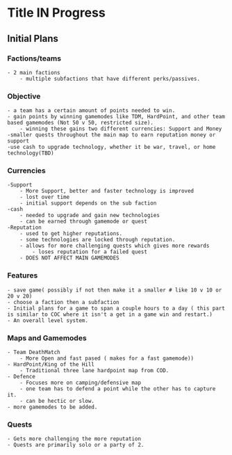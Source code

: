 # Title IN Progress
## Initial Plans

### Factions/teams
    - 2 main factions
        - multiple subfactions that have different perks/passives.

### Objective
    - a team has a certain amount of points needed to win.
    - gain points by winning gamemodes like TDM, HardPoint, and other team based gamemodes (Not 50 v 50, restricted size).
        - winning these gains two different currencies: Support and Money
    -smaller quests throughout the main map to earn reputation money or support
    -use cash to upgrade technology, whether it be war, travel, or home technology(TBD)
### Currencies
    -Support
        - More Support, better and faster technology is improved
        - lost over time
        - initial support depends on the sub faction
    -cash
        - needed to upgrade and gain new technologies
        - can be earned through gamemode or quest
    -Reputation
        - used to get higher reputations.
        - some technologies are locked through reputation.
        - allows for more challenging quests which gives more rewards
            - loses reputation for a failed quest
        - DOES NOT AFFECT MAIN GAMEMODES
### Features
    - save game( possibly if not then make it a smaller # like 10 v 10 or 20 v 20)
    - choose a faction then a subfaction
    - Initial plans for a game to span a couple hours to a day ( this part is similar to COC where it isn't a get in a game win and restart.)
    - An overall level system. 
### Maps and Gamemodes
    - Team DeathMatch
        - More Open and fast pased ( makes for a fast gamemode))
    - HardPoint/King of the Hill 
        - Traditional three lane hardpoint map from COD. 
    - Defence
        - Focuses more on camping/defensive map
        - one team has to defend a point while the other has to capture it. 
        - can be hectic or slow. 
    - more gamemodes to be added. 
### Quests
    - Gets more challenging the more reputation
    - Quests are primarily solo or a party of 2.